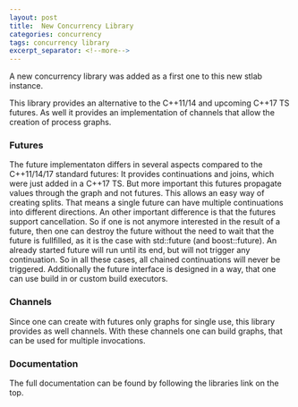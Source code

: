 ```yaml
---
layout: post
title:  New Concurrency Library
categories: concurrency
tags: concurrency library 
excerpt_separator: <!--more-->
---
```


A new concurrency library was added as a first one to this new stlab instance.


This library provides an alternative to the C++11/14 and upcoming C++17 TS futures. As well it provides an implementation of channels that allow the creation of process graphs.

### Futures 
The future implementaton differs in several aspects compared to the C++11/14/17 standard futures: It provides continuations and joins, which were just added in a C++17 TS. But more important this futures propagate values through the graph and not futures. This allows an easy way of creating splits. That means a single future can have multiple continuations into different directions. An other important difference is that the futures support cancellation. So if one is not anymore interested in the result of a future, then one can destroy the future without the need to wait that the future is fullfilled, as it is the case with std::future (and boost::future). An already started future will run until its end, but will not trigger any continuation. So in all these cases, all chained continuations will never be triggered. Additionally the future interface is designed in a way, that one can use build in or custom build executors. 

### Channels
Since one can create with futures only graphs for single use, this library provides as well channels. With these channels one can build graphs, that can be used for multiple invocations.

### Documentation
The full documentation can be found by following the libraries link on the top.